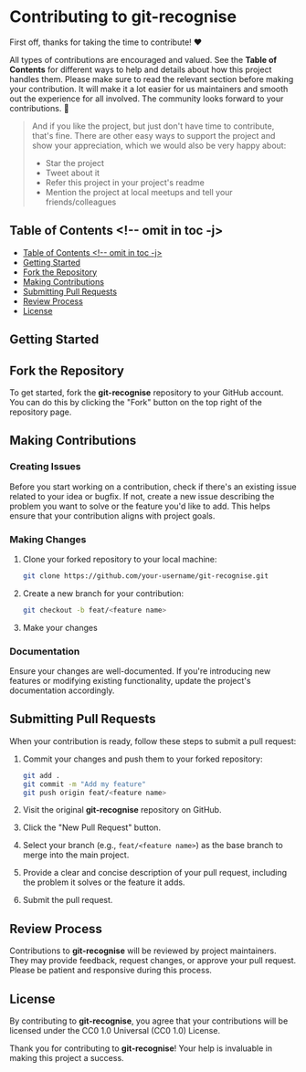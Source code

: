 # Contributing to git-recognise <!-- omit in toc -->

First off, thanks for taking the time to contribute! ❤️

All types of contributions are encouraged and valued. See the **Table of Contents** for different ways to help and details about how this project handles them. Please make sure to read the relevant section before making your contribution. It will make it a lot easier for us maintainers and smooth out the experience for all involved. The community looks forward to your contributions. 🎉

> And if you like the project, but just don't have time to contribute, that's fine. There are other easy ways to support the project and show your appreciation, which we would also be very happy about:
>
> - Star the project
> - Tweet about it
> - Refer this project in your project's readme
> - Mention the project at local meetups and tell your friends/colleagues

## Table of Contents <!-- omit in toc -j>

- [Table of Contents \<!-- omit in toc -j\>](#table-of-contents----omit-in-toc--j)
- [Getting Started](#getting-started)
- [Fork the Repository](#fork-the-repository)
- [Making Contributions](#making-contributions)
- [Submitting Pull Requests](#submitting-pull-requests)
- [Review Process](#review-process)
- [License](#license)

## Getting Started

## Fork the Repository

To get started, fork the **git-recognise** repository to your GitHub account. You can do this by clicking the "Fork" button on the top right of the repository page.

## Making Contributions

### Creating Issues

Before you start working on a contribution, check if there's an existing issue related to your idea or bugfix. If not, create a new issue describing the problem you want to solve or the feature you'd like to add. This helps ensure that your contribution aligns with project goals.

### Making Changes

1. Clone your forked repository to your local machine:

   ```bash
   git clone https://github.com/your-username/git-recognise.git
   ```

2. Create a new branch for your contribution:

   ```bash
   git checkout -b feat/<feature name>
   ```

3. Make your changes

### Documentation

Ensure your changes are well-documented. If you're introducing new features or modifying existing functionality, update the project's documentation accordingly.

## Submitting Pull Requests

When your contribution is ready, follow these steps to submit a pull request:

1. Commit your changes and push them to your forked repository:

   ```bash
   git add .
   git commit -m "Add my feature"
   git push origin feat/<feature name>
   ```

2. Visit the original **git-recognise** repository on GitHub.

3. Click the "New Pull Request" button.

4. Select your branch (e.g., `feat/<feature name>`) as the base branch to merge into the main project.

5. Provide a clear and concise description of your pull request, including the problem it solves or the feature it adds.

6. Submit the pull request.

## Review Process

Contributions to **git-recognise** will be reviewed by project maintainers. They may provide feedback, request changes, or approve your pull request. Please be patient and responsive during this process.

## License

By contributing to **git-recognise**, you agree that your contributions will be licensed under the CC0 1.0 Universal (CC0 1.0) License.

Thank you for contributing to **git-recognise**! Your help is invaluable in making this project a success.
